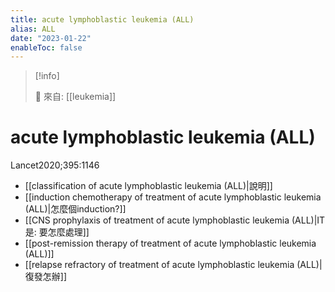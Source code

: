 ```yaml
---
title: acute lymphoblastic leukemia (ALL)
alias: ALL
date: "2023-01-22"
enableToc: false
---
```


> [!info]
>
> 🌱 來自: [[leukemia]]

# acute lymphoblastic leukemia (ALL)

Lancet2020;395:1146

- [[classification of acute lymphoblastic leukemia (ALL)|說明]]
- [[induction chemotherapy of treatment of acute lymphoblastic leukemia (ALL)|怎麼個induction?]]
- [[CNS prophylaxis of treatment of acute lymphoblastic leukemia (ALL)|IT 是: 要怎麼處理]]
- [[post-remission therapy of treatment of acute lymphoblastic leukemia (ALL)]]
- [[relapse refractory of treatment of acute lymphoblastic leukemia (ALL)|復發怎辦]]
